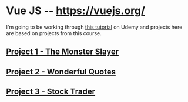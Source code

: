 # Vue JS -- https://vuejs.org/

I'm going to be working through [this tutorial](https://www.udemy.com/vuejs-2-the-complete-guide/) on Udemy and projects here are based on projects from this course.

## [Project 1 - The Monster Slayer](https://github.com/samroberts707/learning/tree/master/vue-js/P1%20-%20The%20Monster%20Slayer)

## [Project 2 - Wonderful Quotes](https://github.com/samroberts707/learning/tree/master/vue-js/P2%20-%20Wonderful%20Quotes)

## [Project 3 - Stock Trader](https://github.com/samroberts707/learning/tree/master/vue-js/P3%20-%20Stock%20Trader)
